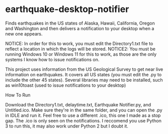 # earthquake-desktop-notifier
Finds earthquakes in the US states of Alaska, Hawaii, California, Oregon and Washington and then delivers a notification to your desktop when a new one appears.

NOTICE: In order for this to work, you must edit the Directory1.txt file to reflect a location in which the logs will be stored.
NOTICE2: You must be running Windows 10 or Windows 11 for this to work, as those are the only systems I know how to issue notifications on.

This project uses information from the US Geological Survey to get near live information on earthquakes.  It covers all US states (you must edit the .py to include the other 45 states).   Several libraries may need to be installed, such as win10toast (used to issue notifications to your desktop)

How To Run

Download the Directory1.txt, delaytime.txt, Earthquake Notifier.py, and Untitled.ico.  Make sure they're in the same folder, and you can open the .py in IDLE and run it.  Feel free to use a different .ico, this one I made as a stop gap.  The .ico is only seen on the notifications.  I reccomend you use Python 3 to run this, it may also work under Python 2 but I doubt it.
